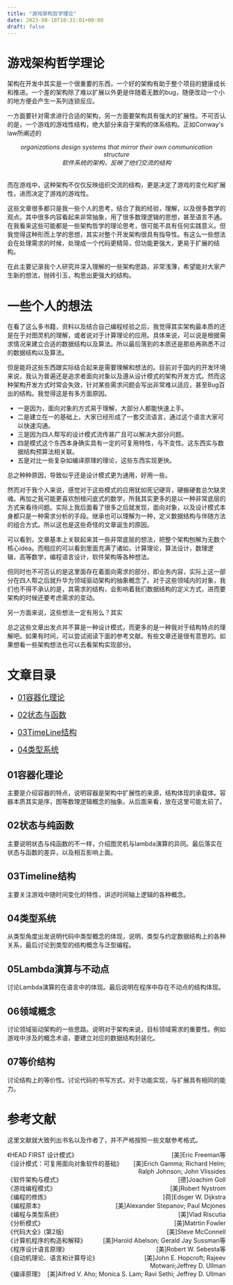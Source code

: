 ```yaml
---
title: "游戏架构哲学理论"
date: 2023-08-18T10:31:01+08:00
draft: false
---
```


# 游戏架构哲学理论

架构在开发中其实是一个很重要的东西，一个好的架构有助于整个项目的健康成长和推进。一个差的架构除了难以扩展以外更是伴随着无数的bug，随便改动一个小的地方便会产生一系列连锁反应。

一方面要针对需求进行合适的架构，另一方面要架构具有强大的扩展性。不可否认的是，一个游戏的游戏性结构，绝大部分来自于架构的体系结构。正如Conway's law所阐述的

<center><i>organizations design systems that mirror their own communication structure</i></center>

<center><i>软件系统的架构，反映了他们交流的结构</i></center>

<br>

而在游戏中，这种架构不仅仅反映组织交流的结构，更是决定了游戏的变化和扩展性，进而决定了游戏的游戏性。


这些文章很多都只是我一些个人的思考，结合了我的经验，理解，以及很多数学的观点。其中很多内容看起来非常抽象，用了很多数理逻辑的思想，甚至语言不通。在我看来这些可能都是一些架构哲学的理论思考，很可能不具有任何实践意义。但我觉得这种形而上学的思想，其实对整个开发架构很具有指导性。有这么一些想法会在处理需求的时候，处理成一个代码更精简，但功能更强大，更易于扩展的结构。

在此主要记录我个人研究并深入理解的一些架构思路，非常浅薄，希望能对大家产生新的想法，抛砖引玉，构思出更强大的结构。

# 一些个人的想法

在看了这么多书籍，资料以及结合自己编程经验之后，我觉得其实架构最本质的还是在于对图灵机的理解，或者说对于计算理论的应用。具体来说，可以说是根据需求情况来建立合适的数据结构以及算法。所以最后落到的本质还是那些再熟悉不过的数据结构以及算法。

但是能将这些东西跟实际结合起来是需要理解和想法的。目前对于国内的开发环境来说，我认为普遍还是追求者面向对象以及遵从设计模式的架构开发方式。然而这种架构开发方式时常会失效，针对某些需求问题会写出非常难以适应，甚至Bug百出的结构。我觉得这是有多方面原因。

* 一是因为，面向对象的方式易于理解，大部分人都能快速上手。
* 二是建立在一的基础上，大家已经形成了一套交流语言，通过这个语言大家可以快速沟通。
* 三是因为四人帮写的设计模式流传甚广且可以解决大部分问题。
* 四是模式这个东西本身确实具有一定的可复用特性，与不变性。这东西实与数据结构预算法相关联。
* 五是对比一些复杂如编译原理的理论，这些东西实现更快。
  
总之种种原因，导致似乎还是设计模式更为通用，好用一些。

然而对于我个人来说，感觉对于这些模式的应用犹如死记硬背，硬搬硬套总欠缺灵魂。再加之我可能更喜欢刨根问底式的数学，所我其实更多的是以一种非常底层的方式来看待问题。实际上我后面看了很多之后就发现，面向对象，以及设计模式本身都只是一种需求分析的手段。继承也可以理解为一种，定义数据结构与伴随方法的组合方式。所以这也是这些奇怪的文章诞生的原因。

可以看到，文章基本上关联起来其一些非常底层的想法，把整个架构刨解为无数个核心idea。而相应的可以看到里面充满了诸如，计算理论，算法设计，数理逻辑，高等数学，编程语言设计，软件架构等各种想法。

但同时也不可否认的是这里面存在着面向需求的部分，即业务内容，实际上这一部分在四人帮之后就升华为领域驱动架构的抽象概念了。对于这些领域内的对象，我们也不得不承认的是，其需求的结构，会影响着我们数据结构的定义方式，进而要架构的时候还要考虑需求的变动。

另一方面来说，这些想法一定有用么？其实

总之这些文章出发点并不算是一种设计模式，而更多的是一种我对于结构特点的理解吧。如果有时间，可以尝试阅读下面的参考文献。有些文章还是很有意思的。如果想看一些架构想法也可以去看架构实现部分。


# 文章目录


* [<font size=4>01容器化理论</font>](./01容器化理论.md)

* [<font size=4>02状态与函数</font>](./02状态与函数.md)

* [<font size=4>03TimeLine结构</font>](./03TimeLine结构.md)

* [<font size=4>04类型系统</font>](./04类型系统.md)

## 01容器化理论

主要是介绍容器的特点，说明容器是架构中扩展性的来源，结构体现的承载体。容器本质其实是序，图等数理逻辑概念的抽象。从后面来看，放在这里可能太前了。

## 02状态与纯函数

主要说明状态与纯函数的不一样，介绍图灵机与lambda演算的异同。最后落实在状态与函数的差异，以及相互影响上面。

## 03Timeline结构

主要关注游戏中随时间变化的特性，讲述时间轴上逻辑的各种概念。

## 04类型系统

从类型角度出发说明代码中类型概念的体现，说明，类型与约定数据结构上的各种关系，最后讨论到类型的结构概念与泛型编程。

## 05Lambda演算与不动点

讨论Lambda演算的在语言中的体现。最后说明在程序中存在不动点的结构体现。

## 06领域概念

讨论领域驱动架构的一些思路。说明对于架构来说，目标领域需求的重要性。例如游戏中涉及的概念术语，要建立对应的数据结构封装化。

## 07等价结构

讨论结构上的等价性。讨论代码的书写方式，对于功能实现，与扩展具有相同的能力。



# 参考文献

这里文献就大致列出书名以及作者了，并不严格按照一些文献参考格式。

<div style = "float:left">《HEAD FIRST 设计模式》</div>
<div style = "text-align:right">[美]Eric Freeman等</div>

<div style = "float:left">《设计模式：可复用面向对象软件的基础》</div>
<div style = "text-align:right">[美]Erich Gamma; Richard Helm; Ralph Johnson; John Vlissides</div>

<div style = "float:left">《软件架构与模式》</div>
<div style = "text-align:right">[德]Joachim Goll</div>

<div style = "float:left">《游戏编程模式》</div>
<div style = "text-align:right">[美]Robert Nystrom</div>

<div style = "float:left">《编程的修炼》</div>
<div style = "text-align:right">[荷]Edsger W. Dijkstra</div>

<div style = "float:left">《编程原本》</div>
<div style = "text-align:right">[美]Alexander Stepanov; Paul Mcjones</div>

<div style = "float:left">《编程与类型系统》</div>
<div style = "text-align:right">[美]Vlad Riscutia</div>

<div style = "float:left">《分析模式》</div>
<div style = "text-align:right">[美]Matrtin Fowler</div>


<div style = "float:left">《代码大全》(第2版)</div>
<div style = "text-align:right">[美]Steve McConnell</div>


<div style = "float:left">《计算机程序的构造和解释》</div>
<div style = "text-align:right">[美]Harold Abelson; Gerald Jay Sussman等</div>

<div style = "float:left">《程序设计语言原理》</div>
<div style = "text-align:right">[美]Robert W. Sebesta等</div>

<div style = "float:left">《自动机理论、语言和计算导论》</div>
<div style = "text-align:right">[美]John E. Hopcroft; Rajeev Motwani;Jeffrey D. Ullman</div>

<div style = "float:left">《编译原理》</div>
<div style = "text-align:right">[美]Alfred V. Aho; Monica S. Lam; Ravi Sethi; Jeffrey D. Ullman</div>
